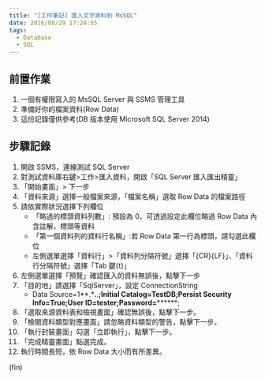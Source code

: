```yaml
---
title: "[工作筆記] 匯入文字資料到 MsSQL"
date: 2016/08/29 17:24:55
tags:
  - Database
  - SQL
---
```


## 前置作業

1. 一個有權限寫入的 MsSQL Server 與 SSMS 管理工具
2. 準備好你的檔案資料(Row Data)
3. 這份記錄僅供參考(DB 版本使用 Microsoft SQL Server 2014)

## 步驟記錄

1. 開啟 SSMS，連線測試 SQL Server
2. 對測試資料庫右鍵>工作>匯入資料，開啟「SQL Server 匯入匯出精靈」
3. 「開始畫面」> 下一步
4. 「資料來源」選擇一般檔案來源，「檔案名稱」選取 Row Data 的檔案路徑
5. 請依實際狀況選擇下列欄位
   - 「略過的標頭資料列數」: 預設為 0，可透過設定此欄位略過 Row Data 內含註解，標頭等資料
   - 「第一個資料列的資料行名稱」:若 Row Data 第一行為標頭，請勾選此欄位
   - 左側選單選擇「資料行」>「資料列分隔符號」選擇「{CR}{LF}」、「資料行分隔符號」選擇「Tab 鍵{t}」
6. 左側選單選擇「預覽」確認匯入的資料無誤後，點擊下一步
7. 「目的地」請選擇「SqlServer」，設定 ConnectionString
   - Data Source=1**.\***.**_._**;Initial Catalog=TestDB;Persist Security Info=True;User ID=tester;Password=**\*\*\*\***;
8. 「選取來源資料表和檢視畫面」確認無誤後，點擊下一步。
9. 「檢閱資料類型對應畫面」請忽略資料類型的警告，點擊下一步。
10. 「執行封裝畫面」勾選「立即執行」，點擊下一步。
11. 「完成精靈畫面」點選完成。
12. 執行時間長短，依 Row Data 大小而有所差異。

(fin)

